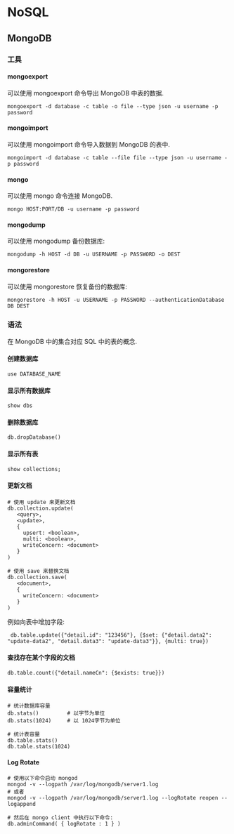 # NoSQL #

## MongoDB ##

### 工具 ###

#### mongoexport ####

可以使用 mongoexport 命令导出 MongoDB 中表的数据.

```
mongoexport -d database -c table -o file --type json -u username -p password
```

#### mongoimport ####

可以使用 mongoimport 命令导入数据到 MongoDB 的表中.

```
mongoimport -d database -c table --file file --type json -u username -p password
```

#### mongo ####

可以使用 mongo 命令连接 MongoDB.

```
mongo HOST:PORT/DB -u username -p password
```

#### mongodump ####

可以使用 mongodump 备份数据库:

```
mongodump -h HOST -d DB -u USERNAME -p PASSWORD -o DEST
```

#### mongorestore ####

可以使用 mongorestore 恢复备份的数据库:

```
mongorestore -h HOST -u USERNAME -p PASSWORD --authenticationDatabase DB DEST
```

### 语法 ###

在 MongoDB 中的集合对应 SQL 中的表的概念.

#### 创建数据库 ####

```
use DATABASE_NAME
```

#### 显示所有数据库 ####

```
show dbs
```

#### 删除数据库 ####

```
db.dropDatabase()
```

#### 显示所有表 ####

```
show collections;
```

#### 更新文档 ####

```
# 使用 update 来更新文档
db.collection.update(
   <query>,
   <update>,
   {
     upsert: <boolean>,
     multi: <boolean>,
     writeConcern: <document>
   }
)

# 使用 save 来替换文档
db.collection.save(
   <document>,
   {
     writeConcern: <document>
   }
)
```

例如向表中增加字段:

```
 db.table.update({"detail.id": "123456"}, {$set: {"detail.data2": "update-data2", "detail.data3": "update-data3"}}, {multi: true})
```

#### 查找存在某个字段的文档 ####

```
db.table.count({"detail.nameCn": {$exists: true}})
```

#### 容量统计 ####

```
# 统计数据库容量
db.stats()         # 以字节为单位
db.stats(1024)     # 以 1024字节为单位

# 统计表容量
db.table.stats()
db.table.stats(1024)
```

#### Log Rotate ####

```
# 使用以下命令启动 mongod
mongod -v --logpath /var/log/mongodb/server1.log
# 或者
mongod -v --logpath /var/log/mongodb/server1.log --logRotate reopen --logappend

# 然后在 mongo client 中执行以下命令:
db.adminCommand( { logRotate : 1 } )
```
